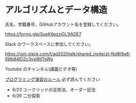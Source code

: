 # アルゴリズムとデータ構造

氏名、学籍番号、GitHubアカウント名を登録してください。

https://forms.gle/SueK6pzzjGL1tADE7

Slack のワークスペースに参加してください。

https://join.slack.com/t/ad2020talk/shared_invite/zt-fkd8l9a8-lI9Ib84lDZc3vxl8tlTsWg

Youtube のチャンネル(講義ビデオ等)

[プログラミング演習のルール](/RULES.md) 必ず読んでください

* 6/23 ユークリッドの互除法、オーダー記法
* 6/26 二分探索

